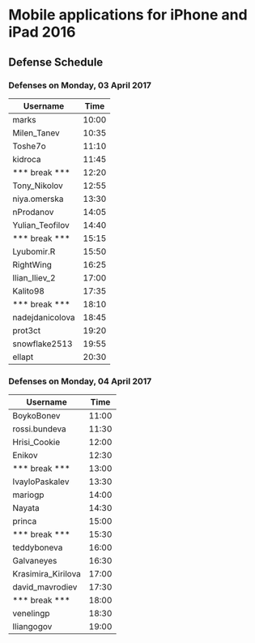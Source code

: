 # Mobile applications for iPhone and iPad 2016
##  Defense Schedule

### Defenses on Monday, 03 April 2017

|Username|Time|
| ----- | ---- |
|marks|10:00|
|Milen_Tanev|10:35|
|Toshe7o|11:10|
|kidroca|11:45|
|*** break ***|12:20|
|Tony_Nikolov|12:55|
|niya.omerska|13:30|
|nProdanov|14:05|
|Yulian_Teofilov|14:40|
|*** break ***|15:15|
|Lyubomir.R|15:50|
|RightWing|16:25|
|Ilian_Iliev_2|17:00|
|Kalito98|17:35|
|*** break ***|18:10|
|nadejdanicolova|18:45|
|prot3ct|19:20|
|snowflake2513|19:55|
|ellapt|20:30|


### Defenses on Monday, 04 April 2017
|Username|Time|
| ----- | ---- |
|BoykoBonev|11:00|
|rossi.bundeva|11:30|
|Hrisi_Cookie|12:00|
|Enikov|12:30|
|*** break ***|13:00|
|IvayloPaskalev|13:30|
|mariogp|14:00|
|Nayata|14:30|
|princa|15:00|
|*** break ***|15:30|
|teddyboneva|16:00|
|Galvaneyes|16:30|
|Krasimira_Kirilova|17:00|
|david_mavrodiev|17:30|
|*** break ***|18:00|
|venelingp|18:30|
|Iliangogov|19:00|
